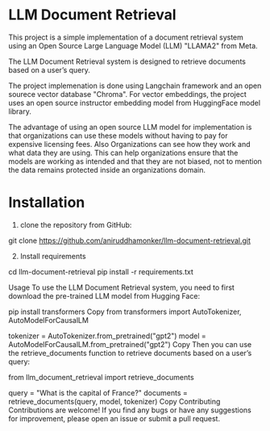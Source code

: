 # LLM Document Retrieval
This project is a simple implementation of a document retrieval system using an Open Source Large Language Model (LLM) "LLAMA2" from Meta. 

The LLM Document Retrieval system is designed to retrieve documents based on a user’s query. 

The project implemenation is done using Langchain framework and an open sourece vector database "Chroma".
For vector embeddings, the project uses an open source instructor embedding model from HuggingFace model library.

The advantage of using an open source LLM model for implementation is that organizations can use these models without having to pay for expensive licensing fees.
Also Organizations can see how they work and what data they are using. This can help organizations ensure that the models are working as intended and that they are not biased, 
not to mention the data remains protected inside an organizations domain.


# Installation

1. clone the repository from GitHub:

git clone https://github.com/aniruddhamonker/llm-document-retrieval.git

2. Install requirements

cd llm-document-retrieval
pip install -r requirements.txt


Usage
To use the LLM Document Retrieval system, you need to first download the pre-trained LLM model from Hugging Face:

pip install transformers
Copy
from transformers import AutoTokenizer, AutoModelForCausalLM

tokenizer = AutoTokenizer.from_pretrained("gpt2")
model = AutoModelForCausalLM.from_pretrained("gpt2")
Copy
Then you can use the retrieve_documents function to retrieve documents based on a user’s query:

from llm_document_retrieval import retrieve_documents

query = "What is the capital of France?"
documents = retrieve_documents(query, model, tokenizer)
Copy
Contributing
Contributions are welcome! If you find any bugs or have any suggestions for improvement, please open an issue or submit a pull request.